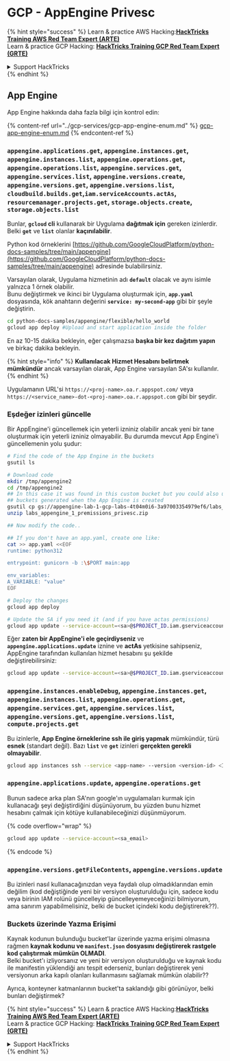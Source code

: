 # GCP - AppEngine Privesc

{% hint style="success" %}
Learn & practice AWS Hacking:<img src="../../../.gitbook/assets/image (1).png" alt="" data-size="line">[**HackTricks Training AWS Red Team Expert (ARTE)**](https://training.hacktricks.xyz/courses/arte)<img src="../../../.gitbook/assets/image (1).png" alt="" data-size="line">\
Learn & practice GCP Hacking: <img src="../../../.gitbook/assets/image (2).png" alt="" data-size="line">[**HackTricks Training GCP Red Team Expert (GRTE)**<img src="../../../.gitbook/assets/image (2).png" alt="" data-size="line">](https://training.hacktricks.xyz/courses/grte)

<details>

<summary>Support HackTricks</summary>

* Check the [**subscription plans**](https://github.com/sponsors/carlospolop)!
* **Join the** 💬 [**Discord group**](https://discord.gg/hRep4RUj7f) or the [**telegram group**](https://t.me/peass) or **follow** us on **Twitter** 🐦 [**@hacktricks\_live**](https://twitter.com/hacktricks\_live)**.**
* **Share hacking tricks by submitting PRs to the** [**HackTricks**](https://github.com/carlospolop/hacktricks) and [**HackTricks Cloud**](https://github.com/carlospolop/hacktricks-cloud) github repos.

</details>
{% endhint %}

## App Engine

App Engine hakkında daha fazla bilgi için kontrol edin:

{% content-ref url="../gcp-services/gcp-app-engine-enum.md" %}
[gcp-app-engine-enum.md](../gcp-services/gcp-app-engine-enum.md)
{% endcontent-ref %}

### `appengine.applications.get`, `appengine.instances.get`, `appengine.instances.list`, `appengine.operations.get`, `appengine.operations.list`, `appengine.services.get`, `appengine.services.list`, `appengine.versions.create`, `appengine.versions.get`, `appengine.versions.list`, `cloudbuild.builds.get`,`iam.serviceAccounts.actAs`, `resourcemanager.projects.get`, `storage.objects.create`, `storage.objects.list`

Bunlar, **`gcloud` cli** kullanarak bir Uygulama **dağıtmak için** gereken izinlerdir. Belki **`get`** ve **`list`** olanlar **kaçınılabilir**.

Python kod örneklerini [https://github.com/GoogleCloudPlatform/python-docs-samples/tree/main/appengine](https://github.com/GoogleCloudPlatform/python-docs-samples/tree/main/appengine) adresinde bulabilirsiniz.

Varsayılan olarak, Uygulama hizmetinin adı **`default`** olacak ve aynı isimle yalnızca 1 örnek olabilir.\
Bunu değiştirmek ve ikinci bir Uygulama oluşturmak için, **`app.yaml`** dosyasında, kök anahtarın değerini **`service: my-second-app`** gibi bir şeyle değiştirin.
```bash
cd python-docs-samples/appengine/flexible/hello_world
gcloud app deploy #Upload and start application inside the folder
```
En az 10-15 dakika bekleyin, eğer çalışmazsa **başka bir kez dağıtım yapın** ve birkaç dakika bekleyin.

{% hint style="info" %}
**Kullanılacak Hizmet Hesabını belirtmek mümkündür** ancak varsayılan olarak, App Engine varsayılan SA'sı kullanılır.
{% endhint %}

Uygulamanın URL'si `https://<proj-name>.oa.r.appspot.com/` veya `https://<service_name>-dot-<proj-name>.oa.r.appspot.com` gibi bir şeydir.

### Eşdeğer izinleri güncelle

Bir AppEngine'i güncellemek için yeterli izniniz olabilir ancak yeni bir tane oluşturmak için yeterli izniniz olmayabilir. Bu durumda mevcut App Engine'i güncellemenin yolu şudur:
```bash
# Find the code of the App Engine in the buckets
gsutil ls

# Download code
mkdir /tmp/appengine2
cd /tmp/appengine2
## In this case it was found in this custom bucket but you could also use the
## buckets generated when the App Engine is created
gsutil cp gs://appengine-lab-1-gcp-labs-4t04m0i6-3a97003354979ef6/labs_appengine_1_premissions_privesc.zip .
unzip labs_appengine_1_premissions_privesc.zip

## Now modify the code..

## If you don't have an app.yaml, create one like:
cat >> app.yaml <<EOF
runtime: python312

entrypoint: gunicorn -b :\$PORT main:app

env_variables:
A_VARIABLE: "value"
EOF

# Deploy the changes
gcloud app deploy

# Update the SA if you need it (and if you have actas permissions)
gcloud app update --service-account=<sa>@$PROJECT_ID.iam.gserviceaccount.com
```
Eğer **zaten bir AppEngine'i ele geçirdiyseniz** ve **`appengine.applications.update`** iznine ve **actAs** yetkisine sahipseniz, AppEngine tarafından kullanılan hizmet hesabını şu şekilde değiştirebilirsiniz:
```bash
gcloud app update --service-account=<sa>@$PROJECT_ID.iam.gserviceaccount.com
```
### `appengine.instances.enableDebug`, `appengine.instances.get`, `appengine.instances.list`, `appengine.operations.get`, `appengine.services.get`, `appengine.services.list`, `appengine.versions.get`, `appengine.versions.list`, `compute.projects.get`

Bu izinlerle, **App Engine örneklerine ssh ile giriş yapmak** mümkündür, türü **esnek** (standart değil). Bazı **`list`** ve **`get`** izinleri **gerçekten gerekli olmayabilir**.
```bash
gcloud app instances ssh --service <app-name> --version <version-id> <ID>
```
### `appengine.applications.update`, `appengine.operations.get`

Bunun sadece arka plan SA'nın google'ın uygulamaları kurmak için kullanacağı şeyi değiştirdiğini düşünüyorum, bu yüzden bunu hizmet hesabını çalmak için kötüye kullanabileceğinizi düşünmüyorum.

{% code overflow="wrap" %}
```bash
gcloud app update --service-account=<sa_email>
```
{% endcode %}

### `appengine.versions.getFileContents`, `appengine.versions.update`

Bu izinleri nasıl kullanacağınızdan veya faydalı olup olmadıklarından emin değilim (kod değiştiğinde yeni bir versiyon oluşturulduğu için, sadece kodu veya birinin IAM rolünü güncelleyip güncelleyemeyeceğinizi bilmiyorum, ama sanırım yapabilmelisiniz, belki de bucket içindeki kodu değiştirerek??).

### Buckets üzerinde Yazma Erişimi

Kaynak kodunun bulunduğu bucket'lar üzerinde yazma erişimi olmasına rağmen **kaynak kodunu ve `manifest.json` dosyasını değiştirerek rastgele kod çalıştırmak mümkün OLMADI**.\
Belki bucket'ı izliyorsanız ve yeni bir versiyon oluşturulduğu ve kaynak kodu ile manifestin yüklendiği anı tespit ederseniz, bunları değiştirerek yeni versiyonun arka kapılı olanları kullanmasını sağlamak mümkün olabilir??

Ayrıca, konteyner katmanlarının bucket'ta saklandığı gibi görünüyor, belki bunları değiştirmek?

{% hint style="success" %}
Learn & practice AWS Hacking:<img src="../../../.gitbook/assets/image (1).png" alt="" data-size="line">[**HackTricks Training AWS Red Team Expert (ARTE)**](https://training.hacktricks.xyz/courses/arte)<img src="../../../.gitbook/assets/image (1).png" alt="" data-size="line">\
Learn & practice GCP Hacking: <img src="../../../.gitbook/assets/image (2).png" alt="" data-size="line">[**HackTricks Training GCP Red Team Expert (GRTE)**<img src="../../../.gitbook/assets/image (2).png" alt="" data-size="line">](https://training.hacktricks.xyz/courses/grte)

<details>

<summary>Support HackTricks</summary>

* Check the [**subscription plans**](https://github.com/sponsors/carlospolop)!
* **Join the** 💬 [**Discord group**](https://discord.gg/hRep4RUj7f) or the [**telegram group**](https://t.me/peass) or **follow** us on **Twitter** 🐦 [**@hacktricks\_live**](https://twitter.com/hacktricks\_live)**.**
* **Share hacking tricks by submitting PRs to the** [**HackTricks**](https://github.com/carlospolop/hacktricks) and [**HackTricks Cloud**](https://github.com/carlospolop/hacktricks-cloud) github repos.

</details>
{% endhint %}
